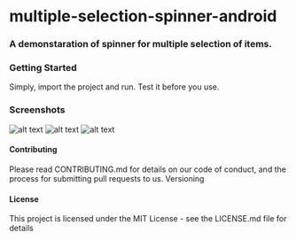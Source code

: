 # multiple-selection-spinner-android

### A demonstaration of spinner for multiple selection of items.

### Getting Started
Simply, import the project and run. Test it before you use.

### Screenshots
![alt text](https://raw.githubusercontent.com/vikrantshroti/multiple-selection-spinner-android/master/device-2018-05-05-113637.png)
![alt text](https://raw.githubusercontent.com/vikrantshroti/multiple-selection-spinner-android/master/device-2018-05-05-113722.png)
![alt text](https://raw.githubusercontent.com/vikrantshroti/multiple-selection-spinner-android/master/device-2018-05-05-113741.png)

#### Contributing
Please read CONTRIBUTING.md for details on our code of conduct, and the process for submitting pull requests to us.
Versioning

#### License
This project is licensed under the MIT License - see the LICENSE.md file for details
